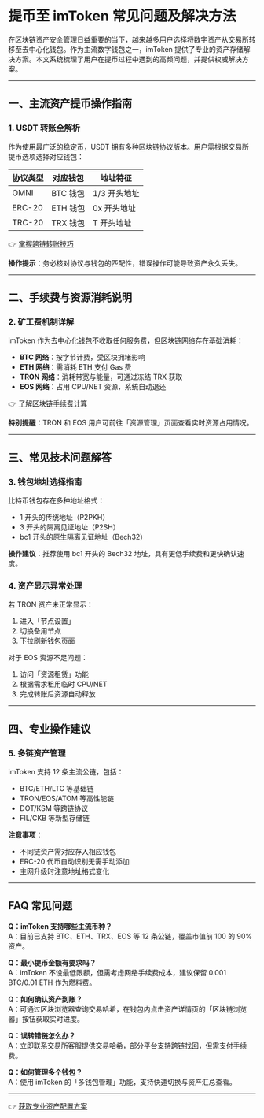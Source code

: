 # 提币至 imToken 常见问题及解决方法

在区块链资产安全管理日益重要的当下，越来越多用户选择将数字资产从交易所转移至去中心化钱包。作为主流数字钱包之一，imToken 提供了专业的资产存储解决方案。本文系统梳理了用户在提币过程中遇到的高频问题，并提供权威解决方案。

---

## 一、主流资产提币操作指南

### 1. USDT 转账全解析
作为使用最广泛的稳定币，USDT 拥有多种区块链协议版本。用户需根据交易所提币选项选择对应钱包：

| 协议类型   | 对应钱包   | 地址特征       |
|------------|------------|----------------|
| OMNI       | BTC 钱包   | 1/3 开头地址   |
| ERC-20     | ETH 钱包   | 0x 开头地址    |
| TRC-20     | TRX 钱包   | T 开头地址     |

👉 [掌握跨链转账技巧](https://bit.ly/okx_welcome)

**操作提示**：务必核对协议与钱包的匹配性，错误操作可能导致资产永久丢失。

---

## 二、手续费与资源消耗说明

### 2. 矿工费机制详解
imToken 作为去中心化钱包不收取任何服务费，但区块链网络存在基础消耗：

- **BTC 网络**：按字节计费，受区块拥堵影响
- **ETH 网络**：需消耗 ETH 支付 Gas 费
- **TRON 网络**：消耗带宽与能量，可通过冻结 TRX 获取
- **EOS 网络**：占用 CPU/NET 资源，系统自动退还

👉 [了解区块链手续费计算](https://bit.ly/okx_welcome)

**特别提醒**：TRON 和 EOS 用户可前往「资源管理」页面查看实时资源占用情况。

---

## 三、常见技术问题解答

### 3. 钱包地址选择指南
比特币钱包存在多种地址格式：
- 1 开头的传统地址（P2PKH）
- 3 开头的隔离见证地址（P2SH）
- bc1 开头的原生隔离见证地址（Bech32）

**操作建议**：推荐使用 bc1 开头的 Bech32 地址，具有更低手续费和更快确认速度。

### 4. 资产显示异常处理
若 TRON 资产未正常显示：
1. 进入「节点设置」
2. 切换备用节点
3. 下拉刷新钱包页面

对于 EOS 资源不足问题：
1. 访问「资源租赁」功能
2. 根据需求租用临时 CPU/NET
3. 完成转账后资源自动释放

---

## 四、专业操作建议

### 5. 多链资产管理
imToken 支持 12 条主流公链，包括：
- BTC/ETH/LTC 等基础链
- TRON/EOS/ATOM 等高性能链
- DOT/KSM 等跨链协议
- FIL/CKB 等新型存储链

**注意事项**：
- 不同链资产需对应存入相应钱包
- ERC-20 代币自动识别无需手动添加
- 主网升级时注意地址格式变化

---

## FAQ 常见问题

**Q：imToken 支持哪些主流币种？**  
A：目前已支持 BTC、ETH、TRX、EOS 等 12 条公链，覆盖市值前 100 的 90% 资产。

**Q：最小提币金额有要求吗？**  
A：imToken 不设最低限额，但需考虑网络手续费成本，建议保留 0.001 BTC/0.01 ETH 作为燃料费。

**Q：如何确认资产到账？**  
A：可通过区块浏览器查询交易哈希，在钱包内点击资产详情页的「区块链浏览器」按钮获取实时进度。

**Q：误转错链怎么办？**  
A：立即联系交易所客服提供交易哈希，部分平台支持跨链找回，但需支付手续费。

**Q：如何管理多个钱包？**  
A：使用 imToken 的「多钱包管理」功能，支持快速切换与资产汇总查看。

---

👉 [获取专业资产配置方案](https://bit.ly/okx_welcome)